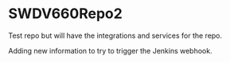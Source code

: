 # SWDV660Repo2
Test repo but will have the integrations and services for the repo.

Adding new information to try to trigger the Jenkins webhook.
